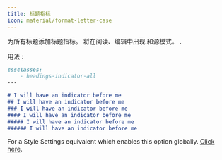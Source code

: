 ```yaml
---
title: 标题指标
icon: material/format-letter-case
---
```


为所有标题添加标题指标。 将在阅读、编辑中出现
和源模式。
.

用法 :

```md
cssclasses:
    - headings-indicator-all
---

# I will have an indicator before me
## I will have an indicator before me
### I will have an indicator before me
#### I will have an indicator before me
##### I will have an indicator before me
###### I will have an indicator before me
```

For a Style Settings equivalent which enables this option globally. [Click here](../../Style-Settings/Editor/Typography/headings/index.md#enable-heading-indicators-globally).

